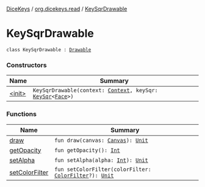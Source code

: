 [DiceKeys](../../index.md) / [org.dicekeys.read](../index.md) / [KeySqrDrawable](./index.md)

# KeySqrDrawable

`class KeySqrDrawable : `[`Drawable`](https://developer.android.com/reference/android/graphics/drawable/Drawable.html)

### Constructors

| Name | Summary |
|---|---|
| [&lt;init&gt;](-init-.md) | `KeySqrDrawable(context: `[`Context`](https://developer.android.com/reference/android/content/Context.html)`, keySqr: `[`KeySqr`](../../org.dicekeys.keysqr/-key-sqr/index.md)`<`[`Face`](../../org.dicekeys.keysqr/-face/index.md)`>)` |

### Functions

| Name | Summary |
|---|---|
| [draw](draw.md) | `fun draw(canvas: `[`Canvas`](https://developer.android.com/reference/android/graphics/Canvas.html)`): `[`Unit`](https://kotlinlang.org/api/latest/jvm/stdlib/kotlin/-unit/index.html) |
| [getOpacity](get-opacity.md) | `fun getOpacity(): `[`Int`](https://kotlinlang.org/api/latest/jvm/stdlib/kotlin/-int/index.html) |
| [setAlpha](set-alpha.md) | `fun setAlpha(alpha: `[`Int`](https://kotlinlang.org/api/latest/jvm/stdlib/kotlin/-int/index.html)`): `[`Unit`](https://kotlinlang.org/api/latest/jvm/stdlib/kotlin/-unit/index.html) |
| [setColorFilter](set-color-filter.md) | `fun setColorFilter(colorFilter: `[`ColorFilter`](https://developer.android.com/reference/android/graphics/ColorFilter.html)`?): `[`Unit`](https://kotlinlang.org/api/latest/jvm/stdlib/kotlin/-unit/index.html) |
